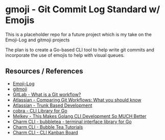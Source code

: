 # gmoji - Git Commit Log Standard w/ Emojis

This is a placeholder repo for a future project which is my take on the Emoji-Log and gitmoji projects

The plan is to create a Go-based CLI tool to help write git commits and incorporate the use of emojis to help with visual queues.

## Resources / References

- [Emoji-Log](https://github.com/ahmadawais/Emoji-Log/)
- [gitmoji](https://gitmoji.dev/)
- [GitLab - What is a Git workflow?](https://about.gitlab.com/topics/version-control/what-is-git-workflow/)
- [Atlassian - Comparing Git Workflows: What you should know](https://www.atlassian.com/git/tutorials/comparing-workflows)
- [Atlassian - Trunk Based Development](https://www.atlassian.com/continuous-delivery/continuous-integration/trunk-based-development)
- [cobra - CLI Library for Go](https://github.com/spf13/cobra)
- [Melkey - This Makes Golang CLI Development So MUCH Better](https://www.youtube.com/watch?v=yybzcix10XI)
- [Charm CLI - bubbletea - terminal interface library for Go](https://github.com/charmbracelet/bubbletea)
- [Charm CLI - Bubble Tea Tutorials](https://www.youtube.com/playlist?list=PLLLtqOZfy0pd1wu0E1kCMPqU7d6o3NAgD)
- [Charm CLI - CLI Kanban Board](https://www.youtube.com/playlist?list=PLLLtqOZfy0pcFoSIeGXO-SOaP9qLqd_H6)
